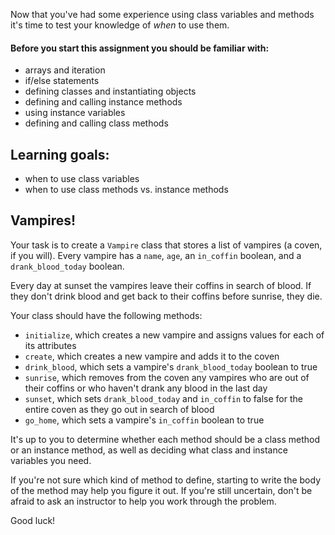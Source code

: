 Now that you've had some experience using class variables and methods it's time to test your knowledge of _when_ to use them.

#### Before you start this assignment you should be familiar with:
- arrays and iteration
- if/else statements
- defining classes and instantiating objects
- defining and calling instance methods
- using instance variables
- defining and calling class methods

## Learning goals:
- when to use class variables
- when to use class methods vs. instance methods

## Vampires!
Your task is to create a `Vampire` class that stores a list of vampires (a coven, if you will).  Every vampire has a `name`, `age`, an `in_coffin` boolean, and a `drank_blood_today` boolean.

Every day at sunset the vampires leave their coffins in search of blood.  If they don't drink blood and get back to their coffins before sunrise, they die.

Your class should have the following methods:
- `initialize`, which creates a new vampire and assigns values for each of its attributes
- `create`, which creates a new vampire and adds it to the coven
- `drink_blood`, which sets a vampire's `drank_blood_today` boolean to true
- `sunrise`, which removes from the coven any vampires who are out of their coffins or who haven't drank any blood in the last day
- `sunset`, which sets `drank_blood_today` and `in_coffin` to false for the entire coven as they go out in search of blood
- `go_home`, which sets a vampire's `in_coffin` boolean to true

It's up to you to determine whether each method should be a class method or an instance method, as well as deciding what class and instance variables you need.

If you're not sure which kind of method to define, starting to write the body of the method may help you figure it out.  If you're still uncertain, don't be afraid to ask an instructor to help you work through the problem.

Good luck!